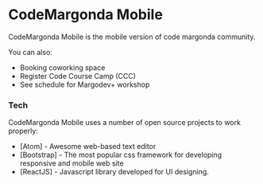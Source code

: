 # CodeMargonda Mobile

CodeMargonda Mobile is the mobile version of code margonda community.

You can also:

- Booking coworking space
- Register Code Course Camp (CCC)
- See schedule for Margodev+ workshop

### Tech

CodeMargonda Mobile uses a number of open source projects to work properly:

* [Atom] - Awesome web-based text editor
* [Bootstrap] - The most popular css framework for developing responsive and mobile web site
* [ReactJS] - Javascript library developed for UI designing.
